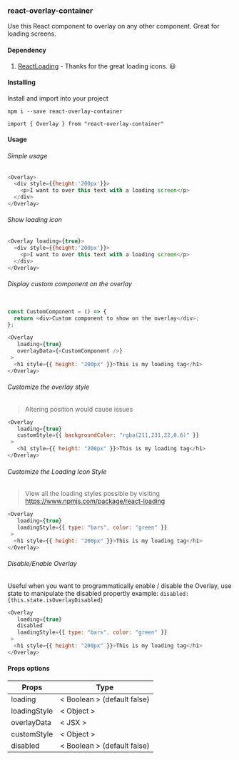 ### react-overlay-container

Use this React component to overlay on any other component. Great for loading screens. 

#### Dependency

1. [ReactLoading](https://www.npmjs.com/package/react-loading) - Thanks for the great loading icons. :smiley:	

#### Installing 

Install and import into your project

`npm i --save react-overlay-container`

`import { Overlay } from "react-overlay-container"`

#### Usage

###### Simple usage

```javascript
<Overlay>
  <div style={{height:'200px'}}>
    <p>I want to over this text with a loading screen</p>
  </div> 
</Overlay>
```

###### Show loading icon

```javascript
<Overlay loading={true}>
  <div style={{height:'200px'}}>
    <p>I want to over this text with a loading screen</p>
  </div> 
</Overlay>
```

###### Display custom component on the overlay

```javascript

const CustomComponent = () => {
  return <div>Custom component to show on the overlay</div>;
};

<Overlay
   loading={true}
   overlayData={<CustomComponent />}
 >
  <h1 style={{ height: "200px" }}>This is my loading tag</h1>
</Overlay>
```

###### Customize the overlay style

> Altering position would cause issues

```javascript
<Overlay
   loading={true}
   customStyle={{ backgroundColor: "rgba(211,231,22,0.6)" }}
 >
   <h1 style={{ height: "200px" }}>This is my loading tag</h1>
</Overlay>
```

###### Customize the Loading Icon Style

> View all the loading styles possible by visiting 
> https://www.npmjs.com/package/react-loading


```javascript
<Overlay
   loading={true}
   loadingStyle={{ type: "bars", color: "green" }}
 >
  <h1 style={{ height: "200px" }}>This is my loading tag</h1>
</Overlay>
```

###### Disable/Enable Overlay

Useful when you want to programmatically enable / disable the Overlay, use state to manipulate the disabled propertly 
example: `disabled:{this.state.isOverlayDisabled}`

```javascript
<Overlay
   loading={true}
   disabled
   loadingStyle={{ type: "bars", color: "green" }}
 >
  <h1 style={{ height: "200px" }}>This is my loading tag</h1>
</Overlay>
```



#### Props options

Props | Type
------------ | -------------
loading | < Boolean > (default false)
loadingStyle | < Object >
overlayData | < JSX >
customStyle | < Object >
disabled | < Boolean > (default false)